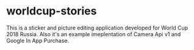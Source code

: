 # worldcup-stories
This is a sticker and picture editing application developed for World Cup 2018 Russia. 
Also it's an example imeplentation of Camera Api v1 and Google In App Purchase.
